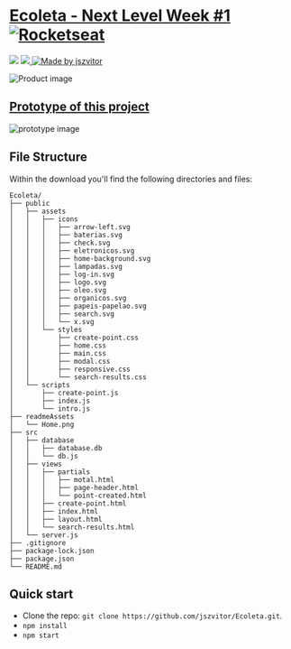 # [Ecoleta - Next Level Week #1](https://skylab.rocketseat.com.br) [![Rocketseat](https://img.shields.io/badge/Rocketseat-%2304D361)](https://rocketseat.com.br)

<div>
  <img src="https://img.shields.io/github/repo-size/jszvitor/Ecoleta">
  <a href="https://jszvitor.github.io">
    <img src="https://img.shields.io/badge/made%20by-jszvitor-brightgreen"/>
  </a>
  <a href="https://github.com/jszvitor">
    <img alt="Made by jszvitor" src="https://img.shields.io/github/followers/jszvitor?color=%2363FFA1&style=social">
  </a>
</div>

![Product image](https://raw.githubusercontent.com/jszvitor/public-assets/master/Ecoleta/Home.png)


## [Prototype of this project](https://www.figma.com/file/1SxgOMojOB2zYT0Mdk28lB/Ecoleta)

![prototype image](https://raw.githubusercontent.com/jszvitor/public-assets/master/Ecoleta/Prototype.png)


## File Structure
Within the download you'll find the following directories and files:

```
Ecoleta/
├── public
│   ├── assets
│   │   ├── icons
│   │   │   ├── arrow-left.svg
│   │   │   ├── baterias.svg
│   │   │   ├── check.svg
│   │   │   ├── eletronicos.svg
│   │   │   ├── home-background.svg
│   │   │   ├── lampadas.svg
│   │   │   ├── log-in.svg
│   │   │   ├── logo.svg
│   │   │   ├── oleo.svg
│   │   │   ├── organicos.svg
│   │   │   ├── papeis-papelao.svg
│   │   │   ├── search.svg
│   │   │   └── x.svg
│   │   └── styles
│   │       ├── create-point.css
│   │       ├── home.css
│   │       ├── main.css
│   │       ├── modal.css
│   │       ├── responsive.css
│   │       └── search-results.css
│   └── scripts
│       ├── create-point.js
│       ├── index.js
│       └── intro.js
├── readmeAssets
│   └── Home.png
├── src
│   ├── database
│   │   ├── database.db
│   │   └── db.js
│   ├── views
│   │   ├── partials
│   │   │   ├── motal.html
│   │   │   ├── page-header.html
│   │   │   └── point-created.html
│   │   ├── create-point.html
│   │   ├── index.html
│   │   ├── layout.html
│   │   └── search-results.html
│   └── server.js
├── .gitignore
├── package-lock.json
├── package.json
└── README.md
```


## Quick start

- Clone the repo: `git clone https://github.com/jszvitor/Ecoleta.git`.
- `npm install`
- `npm start`
